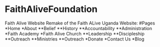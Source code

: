 # FaithAliveFoundation
Faith Alive Website
Remake of the Faith ALive Uganda Website:
#Pages
*Home
*About
**Belief
**History
**Accountability
**Administration
*Faith Academy
*Faith Alive Church
**Leadership
**Discipleship
**Outreach
**Ministries
**Outreach
*Donate
*Contact Us
*Blog
